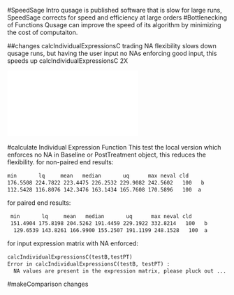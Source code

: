 #SpeedSage Intro
qusage is published software that is slow for large runs, SpeedSage corrects for speed and efficiency at large orders
#Bottlenecking of Functions
Qusage can improve the speed of its algorithm by minimizing the cost of computaiton.

##changes calcIndividualExpressionsC
trading NA flexibility slows down qusage runs, but having the user input no NAs enforcing good input, this speeds up calcIndividualExpressionsC 2X

![qusage profile](/demo/qusageSingleBottleNeck.pdf "Plot of Qusage Profile")


#calculate Individual Expression Function
This test the local version which enforces no NA in Baseline or PostTreatment object, this reduces the flexibility.
for non-paired end results:
```{r}
min       lq     mean   median       uq      max neval cld
176.5508 224.7822 223.4475 226.2532 229.9082 242.5602   100   b
112.5428 116.8076 142.3476 163.1434 165.7608 170.5896   100  a
```
for paired end results:
```{r}
 min       lq     mean   median       uq      max neval cld
 151.4904 175.8198 204.5262 191.4459 229.1922 332.8214   100   b
  129.6539 143.8261 166.9900 155.2507 191.1199 248.1528   100  a
```
for input expression matrix with NA enforced:
```{r}
calcIndividualExpressionsC(testB,testPT)
Error in calcIndividualExpressionsC(testB, testPT) : 
  NA values are present in the expression matrix, please pluck out ...
```

#makeComparison changes

